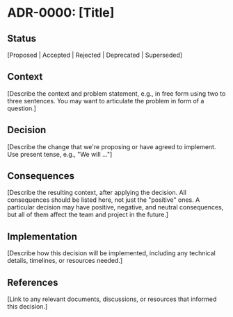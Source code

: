 # ADR-0000: [Title]

## Status

[Proposed | Accepted | Rejected | Deprecated | Superseded]

## Context

[Describe the context and problem statement, e.g., in free form using two to three sentences. You may want to articulate the problem in form of a question.]

## Decision

[Describe the change that we're proposing or have agreed to implement. Use present tense, e.g., "We will ..."]

## Consequences

[Describe the resulting context, after applying the decision. All consequences should be listed here, not just the "positive" ones. A particular decision may have positive, negative, and neutral consequences, but all of them affect the team and project in the future.]

## Implementation

[Describe how this decision will be implemented, including any technical details, timelines, or resources needed.]

## References

[Link to any relevant documents, discussions, or resources that informed this decision.]
